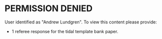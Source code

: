 # PERMISSION DENIED

User identified as "Andrew Lundgren". To view this content please provide:

* 1 referee response for the tidal template bank paper.
